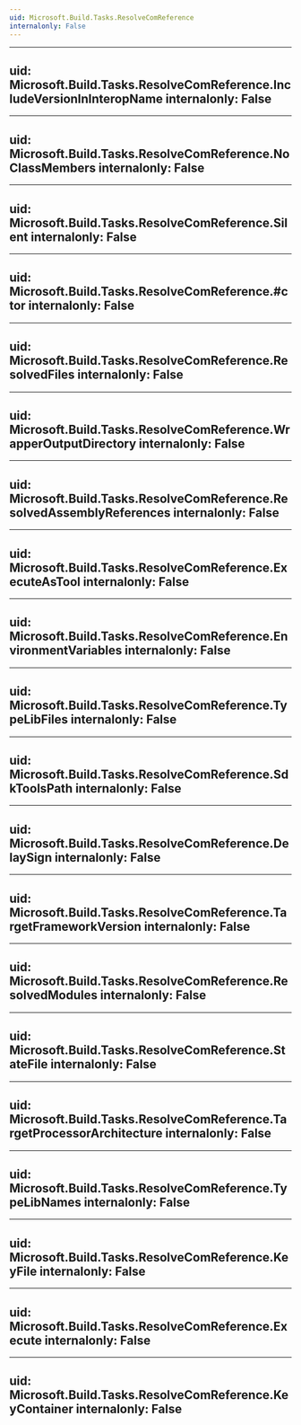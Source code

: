 ```yaml
---
uid: Microsoft.Build.Tasks.ResolveComReference
internalonly: False
---
```


---
uid: Microsoft.Build.Tasks.ResolveComReference.IncludeVersionInInteropName
internalonly: False
---

---
uid: Microsoft.Build.Tasks.ResolveComReference.NoClassMembers
internalonly: False
---

---
uid: Microsoft.Build.Tasks.ResolveComReference.Silent
internalonly: False
---

---
uid: Microsoft.Build.Tasks.ResolveComReference.#ctor
internalonly: False
---

---
uid: Microsoft.Build.Tasks.ResolveComReference.ResolvedFiles
internalonly: False
---

---
uid: Microsoft.Build.Tasks.ResolveComReference.WrapperOutputDirectory
internalonly: False
---

---
uid: Microsoft.Build.Tasks.ResolveComReference.ResolvedAssemblyReferences
internalonly: False
---

---
uid: Microsoft.Build.Tasks.ResolveComReference.ExecuteAsTool
internalonly: False
---

---
uid: Microsoft.Build.Tasks.ResolveComReference.EnvironmentVariables
internalonly: False
---

---
uid: Microsoft.Build.Tasks.ResolveComReference.TypeLibFiles
internalonly: False
---

---
uid: Microsoft.Build.Tasks.ResolveComReference.SdkToolsPath
internalonly: False
---

---
uid: Microsoft.Build.Tasks.ResolveComReference.DelaySign
internalonly: False
---

---
uid: Microsoft.Build.Tasks.ResolveComReference.TargetFrameworkVersion
internalonly: False
---

---
uid: Microsoft.Build.Tasks.ResolveComReference.ResolvedModules
internalonly: False
---

---
uid: Microsoft.Build.Tasks.ResolveComReference.StateFile
internalonly: False
---

---
uid: Microsoft.Build.Tasks.ResolveComReference.TargetProcessorArchitecture
internalonly: False
---

---
uid: Microsoft.Build.Tasks.ResolveComReference.TypeLibNames
internalonly: False
---

---
uid: Microsoft.Build.Tasks.ResolveComReference.KeyFile
internalonly: False
---

---
uid: Microsoft.Build.Tasks.ResolveComReference.Execute
internalonly: False
---

---
uid: Microsoft.Build.Tasks.ResolveComReference.KeyContainer
internalonly: False
---
